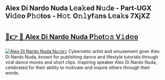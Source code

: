 ## Alex Di Nardo Nuda L𝚎a𝚔ed N𝚞𝚍e - Part-UGX Vi𝚍𝚎o P𝚑𝚘tos - H𝚘𝚝 O𝚗𝚕yf𝚊ns L𝚎a𝚔s 7XjXZ

# <h2><a href="http://kfa8hn.oniu.top/?m=Alex+Di+Nardo+Nuda">🔗👉 🔴 Alex Di Nardo Nuda P𝚑ot𝚘𝚜 V𝚒d𝚎o</a></h2>

[![Alex Di Nardo Nuda Nu𝚍e𝚜](https://i.imgur.com/0qMVB7G.gif)](http://kfa8hn.oniu.top/?m=Alex+Di+Nardo+Nuda)
Cybernetic artist and amusement giver Alex Di Nardo Nuda, known for publishing dance and lifestyle tutorials through viral dance moves and short clips. Inspiring speaker Alex Di Nardo Nuda, celebrated for their ability to motivate and inspire others through their words.  
